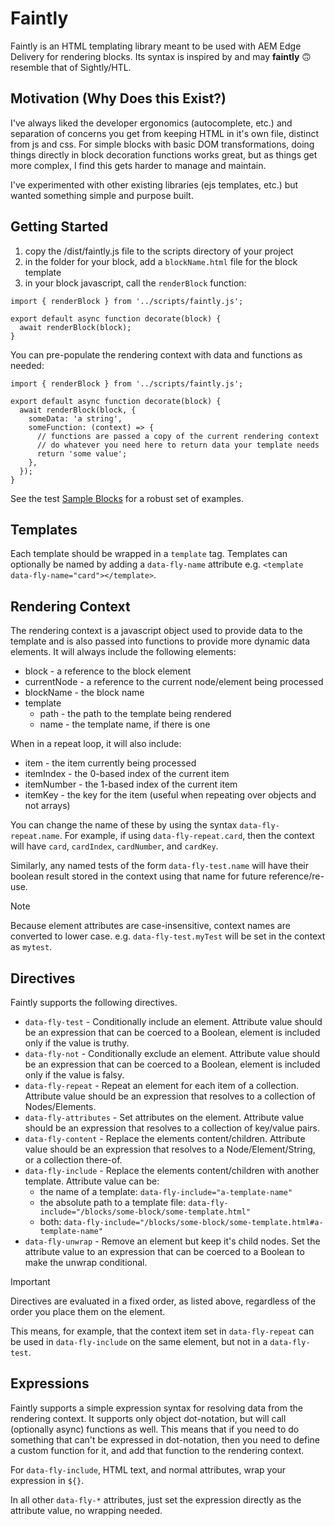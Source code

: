 # Faintly

Faintly is an HTML templating library meant to be used with AEM Edge Delivery for rendering blocks. Its syntax is inspired by and may __faintly__ &#128579; resemble that of Sightly/HTL.

## Motivation (Why Does this Exist?)

I've always liked the developer ergonomics (autocomplete, etc.) and separation of concerns you get from keeping HTML in it's own file, distinct from js and css. For simple blocks with basic DOM transformations, doing things directly in block decoration functions works great, but as things get more complex, I find this gets harder to manage and maintain.

I've experimented with other existing libraries (ejs templates, etc.) but wanted something simple and purpose built.

## Getting Started

1. copy the /dist/faintly.js file to the scripts directory of your project
2. in the folder for your block, add a `blockName.html` file for the block template
3. in your block javascript, call the `renderBlock` function:

```
import { renderBlock } from '../scripts/faintly.js';

export default async function decorate(block) {
  await renderBlock(block);
}
```

You can pre-populate the rendering context with data and functions as needed:

```
import { renderBlock } from '../scripts/faintly.js';

export default async function decorate(block) {
  await renderBlock(block, {
    someData: 'a string',
    someFunction: (context) => {
      // functions are passed a copy of the current rendering context
      // do whatever you need here to return data your template needs
      return 'some value';
    },
  });
}
```

See the test [Sample Blocks](test/fixtures/blocks) for a robust set of examples.

## Templates

Each template should be wrapped in a `template` tag. Templates can optionally be named by adding a `data-fly-name` attribute e.g. `<template data-fly-name="card"></template>`.

## Rendering Context

The rendering context is a javascript object used to provide data to the template and is also passed into functions to provide more dynamic data elements. It will always include the following elements:

* block - a reference to the block element
* currentNode - a reference to the current node/element being processed
* blockName - the block name
* template
   * path - the path to the template being rendered
   * name - the template name, if there is one

When in a repeat loop, it will also include:

* item - the item currently being processed
* itemIndex - the 0-based index of the current item
* itemNumber - the 1-based index of the current item
* itemKey - the key for the item (useful when repeating over objects and not arrays)

 You can change the name of these by using the syntax `data-fly-repeat.name`. For example, if using `data-fly-repeat.card`, then the context will have `card`, `cardIndex`, `cardNumber`, and `cardKey`.

 Similarly, any named tests of the form `data-fly-test.name` will have their boolean result stored in the context using that name for future reference/re-use.

> [!NOTE]  
> Because element attributes are case-insensitive, context names are converted to lower case. e.g. `data-fly-test.myTest` will be set in the context as `mytest`.

## Directives

Faintly supports the following directives.

* `data-fly-test` - Conditionally include an element. Attribute value should be an expression that can be coerced to a Boolean, element is included only if the value is truthy.
* `data-fly-not` - Conditionally exclude an element. Attribute value should be an expression that can be coerced to a Boolean, element is included only if the value is falsy.
* `data-fly-repeat` - Repeat an element for each item of a collection. Attribute value should be an expression that resolves to a collection of Nodes/Elements.
* `data-fly-attributes` - Set attributes on the element. Attribute value should be an expression that resolves to a collection of key/value pairs.
* `data-fly-content` - Replace the elements content/children. Attribute value should be an expression that resolves to a Node/Element/String, or a collection there-of.
* `data-fly-include` - Replace the elements content/children with another template. Attribute value can be:
   * the name of a template: `data-fly-include="a-template-name"`
   * the absolute path to a template file: `data-fly-include="/blocks/some-block/some-template.html"`
   * both: `data-fly-include="/blocks/some-block/some-template.html#a-template-name"`
* `data-fly-unwrap` - Remove an element but keep it's child nodes. Set the attribute value to an expression that can be coerced to a Boolean to make the unwrap conditional.

> [!IMPORTANT]  
> Directives are evaluated in a fixed order, as listed above, regardless of the order you place them on the element.
> 
> This means, for example, that the context item set in `data-fly-repeat` can be used in `data-fly-include` on the same element, but not in a `data-fly-test`.

## Expressions

Faintly supports a simple expression syntax for resolving data from the rendering context. It supports only object dot-notation, but will call (optionally async) functions as well. This means that if you need to do something that can't be expressed in dot-notation, then you need to define a custom function for it, and add that function to the rendering context.

For `data-fly-include`, HTML text, and normal attributes, wrap your expression in `${}`. 

In all other `data-fly-*` attributes, just set the expression directly as the attribute value, no wrapping needed.